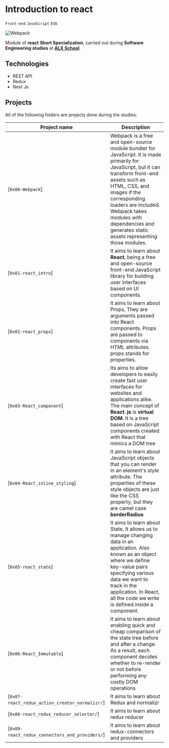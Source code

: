 # Introduction to react

`Front-end` `JavaScript` `ES6`

![Webpack](./img.jpg)

Module of **react** **Short Specialization**, carried out during **Software Engineering studies** at **[ALX School](https://www.alxafrica.com)**.

## Technologies
* REST API
* Redux
* Next Js

## Projects
All of the following folders are projects done during the studies:

| Project name | Description |
| ------------ | ----------- |
| [`0x00-Webpack`]| Webpack is a free and open-source module bundler for JavaScript. It is made primarily for JavaScript, but it can transform front-end assets such as HTML, CSS, and images if the corresponding loaders are included. Webpack takes modules with dependencies and generates static assets representing those modules. |
| [`0x01-react_intro`]| It aims to learn about **React**, being a free and open-source front-end JavaScript library for building user interfaces based on UI components. |
| [`0x02-react_props`]| It aims to learn about Props, They are arguments passed into React components. Props are passed to components via HTML attributes. props stands for properties. |
| [`0x03-React_component`]| Its aims to allow developers to easily create fast user interfaces for websites and applications alike. The main concept of **React. js** is **virtual DOM.** It is a tree based on JavaScript components created with React that mimics a DOM tree |
| [`0x04-React_inline_styling`]| It aims to learn about JavaScript objects that you can render in an element's style attribute. The properties of these style objects are just like the CSS property, but they are camel case **borderRadius** |
| [`0x05-react_state`]| It aims to learn about State, It allows us to manage changing data in an application. Also known as an object where we define key-value pairs specifying various data we want to track in the application. In React, all the code we write is defined inside a component. |
| [`0x06-React_Immutable`]| It aims to learn about enabling quick and cheap comparison of the state tree before and after a change. As a result, each component decides whether to re-render or not before performing any costly DOM operations |
| [`0x07-react_redux_action_creator_normalizr/`]| It aims to learn about Redux and normalizr |
| [`0x08-react_redux_reducer_selector/`]| It aims to learn about redux reducer |
| [`0x09-react_redux_connectors_and_providers/`]| It aims to learn about redux-connectors and providers |

